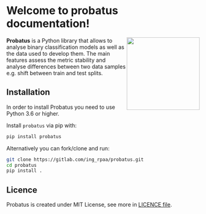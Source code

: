 # Welcome to probatus documentation!

<img src="img/logo_large.png" width=190 align="right">

**Probatus** is a Python library that allows to analyse binary classification models as well as the data used to develop them.
The main features assess the metric stability and analyse differences between two data samples e.g. shift between train and test splits.

## Installation

In order to install Probatus you need to use Python 3.6 or higher.

Install `probatus` via pip with:

```bash
pip install probatus
```

Alternatively you can fork/clone and run:

```bash
git clone https://gitlab.com/ing_rpaa/probatus.git
cd probatus
pip install .
```

## Licence

Probatus is created under MIT License, see more in [LICENCE file](https://github.com/ing-bank/probatus/blob/main/LICENCE).


